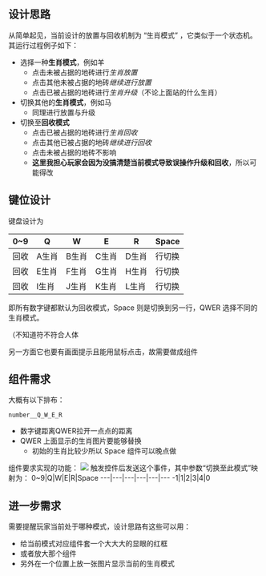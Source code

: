 ﻿## 设计思路
从简单起见，当前设计的放置与回收机制为 “生肖模式” ，它类似于一个状态机。其运行过程例子如下：
- 选择一种**生肖模式**，例如羊
	- 点击未被占据的地砖进行*生肖放置*
	- 点击其他未被占据的地砖*继续进行放置*
	- 点击已被占据的地砖进行*生肖升级*（不论上面站的什么生肖）
- 切换其他的**生肖模式**，例如马
	- 同理进行放置与升级
- 切换至**回收模式**
	- 点击已被占据的地砖进行*生肖回收*
	- 点击其他已被占据的地砖*继续进行回收*
	- 点击未被占据的地砖不影响
	- **这里我担心玩家会因为没搞清楚当前模式导致误操作升级和回收**，所以可能得改
## 键位设计
键盘设计为

0~9|Q|W|E|R|Space
---|---|---|---|---|---
回收|A生肖|B生肖|C生肖|D生肖|行切换
回收|E生肖|F生肖|G生肖|H生肖|行切换
回收|I生肖|J生肖|K生肖|L生肖|行切换

即所有数字键都默认为回收模式，Space 则是切换到另一行，QWER 选择不同的生肖模式。

（不知道符不符合人体

另一方面它也要有画面提示且能用鼠标点击，故需要做成组件

## 组件需求
大概有以下排布：

`number__Q_W_E_R`

- 数字键距离QWER拉开一点点的距离
- QWER 上面显示的生肖图片要能够替换
	- 初始的生肖比较少所以 Space 组件可以晚点做

组件要求实现的功能：
![](event.png)
触发控件后发送这个事件，其中参数“切换至此模式”映射为：
0~9|Q|W|E|R|Space
---|---|---|---|---|---
-1|1|2|3|4|0

## 进一步需求
需要提醒玩家当前处于哪种模式，设计思路有这些可以用：
- 给当前模式对应组件套一个大大大的显眼的红框
- 或者放大那个组件
- 另外在一个位置上放一张图片显示当前的生肖模式
